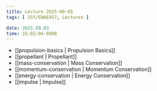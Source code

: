 ```yaml
---
title: Lecture 2025-09-03
tags: [ 25f/ENAE457, Lectures ]

date: 2025.09.03
time: 16:02:04-0400
---
```


- [[propulsion-basics | Propulsion Basics]]
- [[propellant | Propellant]]
- [[mass-conservation | Mass Conservation]]
- [[momentum-conservation | Momentum Conservation]]
- [[energy-conservation | Energy Conservation]]
- [[impulse | Impulse]]
